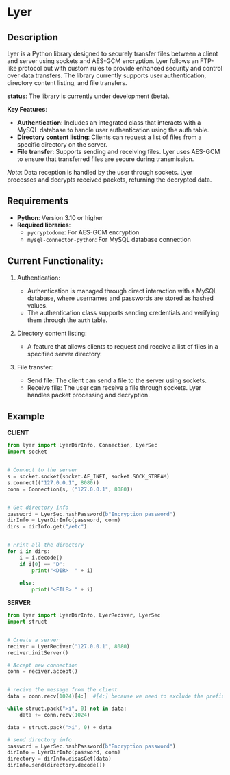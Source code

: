 # Lyer

## Description

Lyer is a Python library designed to securely transfer files between a client and server using sockets and AES-GCM encryption. Lyer follows an FTP-like protocol but with custom rules to provide enhanced security and control over data transfers. The library currently supports user authentication, directory content listing, and file transfers.

**status**: The library is currently under development (beta).

**Key Features**:

- **Authentication**: Includes an integrated class that interacts with a MySQL database to handle user authentication using the auth table.
- **Directory content listing**: Clients can request a list of files from a specific directory on the server.
- **File transfer**: Supports sending and receiving files. Lyer uses AES-GCM to ensure that transferred files are secure during transmission.

*Note*: Data reception is handled by the user through sockets. Lyer processes and decrypts received packets, returning the decrypted data.

## Requirements

- **Python**: Version 3.10 or higher
- **Required libraries**:
    - `pycryptodome`: For AES-GCM encryption
    - `mysql-connector-python`: For MySQL database connection


## Current Functionality:

1. Authentication:
    - Authentication is managed through direct interaction with a MySQL database, where usernames and passwords are stored as hashed values.
    - The authentication class supports sending credentials and verifying them through the `auth` table.

2. Directory content listing:
    - A feature that allows clients to request and receive a list of files in a specified server directory.

3. File transfer:
    - Send file: The client can send a file to the server using sockets.
    - Receive file: The user can receive a file through sockets. Lyer handles packet processing and decryption.


## Example


**CLIENT**

```python
from lyer import LyerDirInfo, Connection, LyerSec
import socket


# Connect to the server
s = socket.socket(socket.AF_INET, socket.SOCK_STREAM)
s.connect(("127.0.0.1", 8080))
conn = Connection(s, ("127.0.0.1", 8080))


# Get directory info
password = LyerSec.hashPassword(b"Encryption password")
dirInfo = LyerDirInfo(password, conn)
dirs = dirInfo.get("/etc")


# Print all the directory
for i in dirs:
    i = i.decode()
    if i[0] == "D":
        print("<DIR>  " + i)
    
    else:
        print("<FILE> " + i)
```


**SERVER**

```python
from lyer import LyerDirInfo, LyerReciver, LyerSec
import struct


# Create a server
reciver = LyerReciver("127.0.0.1", 8080)
reciver.initServer()

# Accept new connection
conn = reciver.accept()


# recive the message from the client
data = conn.recv(1024)[4:]  #[4:] because we need to exclude the prefix

while struct.pack(">i", 0) not in data:
    data += conn.recv(1024)

data = struct.pack(">i", 0) + data

# send directory info
password = LyerSec.hashPassword(b"Encryption password")
dirInfo = LyerDirInfo(password, conn)
directory = dirInfo.disasGet(data)
dirInfo.send(directory.decode())
```